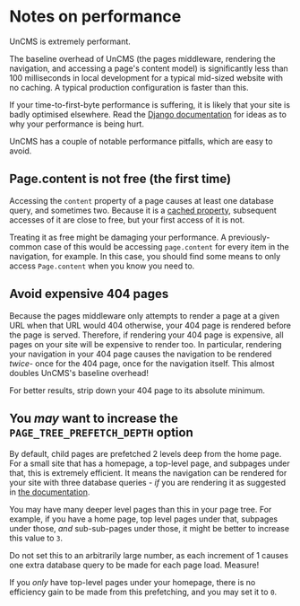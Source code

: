 # Notes on performance

UnCMS is extremely performant.

The baseline overhead of UnCMS (the pages middleware, rendering the navigation, and accessing a page's content model) is significantly less than 100 milliseconds in local development for a typical mid-sized website with no caching.
A typical production configuration is faster than this.

If your time-to-first-byte performance is suffering, it is likely that your site is badly optimised elsewhere.
Read the [Django documentation](https://docs.djangoproject.com/en/dev/topics/performance/) for ideas as to why your performance is being hurt.

UnCMS has a couple of notable performance pitfalls, which are easy to avoid.

## Page.content is not free (the first time)

Accessing the `content` property of a page causes at least one database query, and sometimes two.
Because it is a [cached property](https://docs.djangoproject.com/en/dev/ref/utils/#django.utils.functional.cached_property),
subsequent accesses of it are close to free, but your first access of it is not.

Treating it as free might be damaging your performance.
A previously-common case of this would be accessing `page.content` for every item in the navigation, for example.
In this case, you should find some means to only access `Page.content` when you know you need to.

## Avoid expensive 404 pages

Because the pages middleware only attempts to render a page at a given URL when that URL would 404 otherwise, your 404 page is rendered before the page is served.
Therefore, if rendering your 404 page is expensive, all pages on your site will be expensive to render too.
In particular, rendering your navigation in your 404 page causes the navigation to be rendered _twice_- once for the 404 page, once for the navigation itself. This almost doubles UnCMS's baseline overhead!

For better results, strip down your 404 page to its absolute minimum.

## You _may_ want to increase the `PAGE_TREE_PREFETCH_DEPTH` option

By default, child pages are prefetched 2 levels deep from the home page.
For a small site that has a homepage,
a top-level page,
and subpages under that,
this is extremely efficient.
It means the navigation can be rendered for your site with three database queries -
_if_ you are rendering it as suggested in [the documentation](rendering-navigation.md).

You may have many deeper level pages than this in your page tree.
For example, if you have a home page,
top level pages under that,
subpages under those,
_and_ sub-sub-pages under those, it might be better to increase this value to `3`.

Do not set this to an arbitrarily large number, as each increment of 1 causes one extra database query to be made for each page load.
Measure!

If you _only_ have top-level pages under your homepage,
there is no efficiency gain to be made from this prefetching, and you may set it to `0`.
